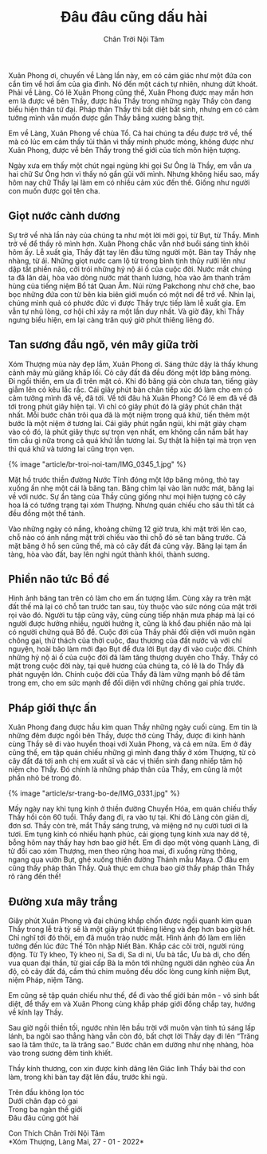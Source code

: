 ﻿---
title: Đâu đâu cũng dấu hài
author: Chân Trời Nội Tâm
---

Xuân Phong ơi, chuyến về Làng lần này, em có cảm giác như một đứa con cần tìm về hơi ấm của gia đình. Nó đến một cách tự nhiên, nhưng dứt khoát. Phải về Làng. Có lẽ Xuân Phong cũng thế, Xuân Phong được may mắn hơn em là được về bên Thầy, được hầu Thầy trong những ngày Thầy còn đang biểu hiện thân tứ đại. Pháp thân Thầy thì bất diệt bất sinh, nhưng em có cảm tưởng mình vẫn muốn được gần Thầy bằng xương bằng thịt.

Em về Làng, Xuân Phong về chùa Tổ. Cả hai chúng ta đều được trở về, thế mà có lúc em cảm thấy tủi thân vì thấy mình phước mỏng, không được như Xuân Phong, được về bên Thầy trong thế giới của tích môn hiện tượng.

Ngày xưa em thấy một chút ngại ngùng khi gọi Sư Ông là Thầy, em vẫn ưa hai chữ Sư Ông hơn vì thấy nó gần gũi với mình. Nhưng không hiểu sao, mấy hôm nay chữ Thầy lại làm em có nhiều cảm xúc đến thế. Giống như người con muốn được gọi tên cha.

## Giọt nước cành dương

Sự trở về nhà lần này của chúng ta như một lời mời gọi, từ Bụt, từ Thầy. Mình trở về để thấy rõ mình hơn. Xuân Phong chắc vẫn nhớ buổi sáng tinh khôi hôm ấy. Lễ xuất gia, Thầy đặt tay lên đầu từng người một. Bàn tay Thầy nhẹ nhàng, từ ái. Những giọt nước cam lộ từ trong bình tịnh thủy rưới lên như dập tắt phiền não, cởi trói những hỷ nộ ái ố của cuộc đời. Nước mắt chúng ta đã lăn dài, hòa vào dòng nước mát thanh lương, hòa vào âm thanh trầm hùng của tiếng niệm Bồ tát Quan Âm. Núi rừng Pakchong như chở che, bao bọc những đứa con từ bên kia biên giới muốn có một nơi để trở về. Nhìn lại, chúng mình quả có phước đức vì được Thầy trực tiếp làm lễ xuất gia. Em vẫn tự nhủ lòng, cơ hội chỉ xảy ra một lần duy nhất. Và giờ đây, khi Thầy ngưng biểu hiện, em lại càng trân quý giờ phút thiêng liêng đó.

## Tan sương đầu ngõ, vén mây giữa trời

Xóm Thượng mùa này đẹp lắm, Xuân Phong ơi. Sáng thức dậy là thấy khung cảnh mây mù giăng khắp lối. Cỏ cây đất đá đều đóng một lớp băng mỏng. Đi ngồi thiền, em ưa đi trên mặt cỏ. Khi đó băng giá còn chưa tan, tiếng giày giẫm lên cỏ kêu lắc rắc. Cái giây phút bàn chân tiếp xúc đó làm cho em có cảm tưởng mình đã về, đã tới. Về tới đâu hả Xuân Phong? Có lẽ em đã về đã tới trong phút giây hiện tại. Vì chỉ có giây phút đó là giây phút chân thật nhất. Mỗi bước chân trôi qua đã là một niệm trong quá khứ, tiến thêm một bước là một niệm ở tương lai. Cái giây phút ngắn ngủi, khi mặt giày chạm vào cỏ đó, là phút giây thực sự trọn vẹn nhất, em không cần nắm bắt hay tìm cầu gì nữa trong cả quá khứ lẫn tương lai. Sự thật là hiện tại mà trọn vẹn thì quá khứ và tương lai cũng trọn vẹn.

{% image "article/br-troi-noi-tam/IMG_0345_1.jpg" %}

Mặt hồ trước thiền đường Nước Tĩnh đóng một lớp băng mỏng, thò tay xuống ấn nhẹ một cái là băng tan. Băng chìm lại vào làn nước mát, băng lại về với nước. Sự ẩn tàng của Thầy cũng giống như mọi hiện tượng cỏ cây hoa lá có tướng trạng tại xóm Thượng. Nhưng quán chiếu cho sâu thì tất cả đều đồng một thể tánh.

Vào những ngày có nắng, khoảng chừng 12 giờ trưa, khi mặt trời lên cao, chỗ nào có ánh nắng mặt trời chiếu vào thì chỗ đó sẽ tan băng trước. Cả mặt băng ở hồ sen cũng thế, mà cỏ cây đất đá cũng vậy. Băng lại tạm ẩn tàng, hòa vào đất, bay lên nghi ngút thành khói, thành sương.

## Phiền não tức Bồ đề

Hình ảnh băng tan trên cỏ làm cho em ấn tượng lắm. Cùng xảy ra trên mặt đất thế mà lại có chỗ tan trước tan sau, tùy thuộc vào sức nóng của mặt trời rọi vào đó. Người tu tập cũng vậy, cũng cùng tiếp nhận mưa pháp mà lại có người được hưởng nhiều, người hưởng ít, cũng là khổ đau phiền não mà lại có người chứng quả Bồ đề. Cuộc đời của Thầy phải đối diện với muôn ngàn chông gai, thử thách của thời cuộc, đau thương của đất nước và với chí nguyện, hoài bão làm mới đạo Bụt để đưa lời Bụt dạy đi vào cuộc đời. Chính những hỷ nộ ái ố của cuộc đời đã làm tăng thượng duyên cho Thầy. Thầy có mặt trong cuộc đời này, tại quê hương của chúng ta, có lẽ là do Thầy đã phát nguyện lớn. Chính cuộc đời của Thầy đã làm vững mạnh bồ đề tâm trong em, cho em sức mạnh để đối diện với những chông gai phía trước.

## Pháp giới thực ấn

Xuân Phong đang được hầu kim quan Thầy những ngày cuối cùng. Em tin là những đêm được ngồi bên Thầy, được thở cùng Thầy, được đi kinh hành cùng Thầy sẽ đi vào huyền thoại với Xuân Phong, và cả em nữa. Em ở đây cũng thế, em tập quán chiếu những gì mình đang thấy ở xóm Thượng, từ cỏ cây đất đá tới anh chị em xuất sĩ và các vị thiền sinh đang nhiếp tâm hộ niệm cho Thầy. Đó chính là những pháp thân của Thầy, em cũng là một phần nhỏ bé trong đó.

{% image "article/sr-trang-bo-de/IMG_0331.jpg" %}

Mấy ngày nay khi tụng kinh ở thiền đường Chuyển Hóa, em quán chiếu thấy Thầy hồi còn 60 tuổi. Thầy đang đi, ra vào tự tại. Khi đó Làng còn giản dị, đơn sơ. Thầy còn trẻ, mắt Thầy sáng trưng, và miệng nở nụ cười tươi ơi là tươi. Em tụng kinh có nhiều hạnh phúc, cái giọng tụng kinh xưa nay dở tệ, bỗng hôm nay thấy hay hơn bao giờ hết. Em đi dạo một vòng quanh Làng, đi từ đồi cao xóm Thượng, men theo rừng hoa mai, đi xuống rừng thông, ngang qua vườn Bụt, ghé xuống thiền đường Thánh mẫu Maya. Ở đâu em cũng thấy pháp thân Thầy. Quả thực em chưa bao giờ thấy pháp thân Thầy rõ ràng đến thế!

## Đường xưa mây trắng

Giây phút Xuân Phong và đại chúng khắp chốn được ngồi quanh kim quan Thầy trong lễ trà tỳ sẽ là một giây phút thiêng liêng và đẹp hơn bao giờ hết. Chỉ nghĩ tới đó thôi, em đã muốn trào nước mắt. Hình ảnh đó làm em liên tưởng đến lúc đức Thế Tôn nhập Niết Bàn. Khắp các cõi trời, người rúng động. Từ Tỳ kheo, Tỳ kheo ni, Sa di, Sa di ni, Ưu bà tắc, Ưu bà di, cho đến vua quan đại thần, từ giai cấp Bà la môn tới những người dân nghèo của Ấn độ, cỏ cây đất đá, cầm thú chim muông đều dốc lòng cung kính niệm Bụt, niệm Pháp, niệm Tăng.

Em cũng sẽ tập quán chiếu như thế, để đi vào thế giới bản môn - vô sinh bất diệt, để thấy em và Xuân Phong cùng khắp pháp giới đồng chắp tay, hướng về kính lạy Thầy.

Sau giờ ngồi thiền tối, ngước nhìn lên bầu trời với muôn vàn tinh tú sáng lấp lánh, ba ngôi sao thẳng hàng vẫn còn đó, bất chợt lời Thầy dạy đi lên “Trăng sao là tâm thức, ta là trăng sao.” Bước chân em dường như nhẹ nhàng, hòa vào trong sương đêm tinh khiết. 

Thầy kính thương, con xin được kính dâng lên Giác linh Thầy bài thơ con làm, trong khi bàn tay đặt lên đầu, trước khi ngủ.

<div class="verse"><p>
    Trên đầu không lọn tóc<br/>
    Dưới chân đạp cỏ gai<br/>
    Trong ba ngàn thế giới<br/>
    Đâu đâu cũng gót hài</p></div>

<p class="noIndent">Con Thích Chân Trời Nội Tâm<br/>
*Xóm Thượng, Làng Mai, 27 - 01 - 2022*</p>
